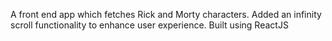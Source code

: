 A front end app which fetches Rick and Morty characters. Added an infinity scroll functionality to enhance user experience. 
Built using ReactJS
